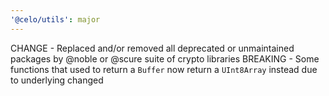 ```yaml
---
'@celo/utils': major
---
```


CHANGE - Replaced and/or removed all deprecated or unmaintained packages by @noble or @scure suite of crypto libraries
BREAKING - Some functions that used to return a `Buffer` now return a `UInt8Array` instead due to underlying changed
